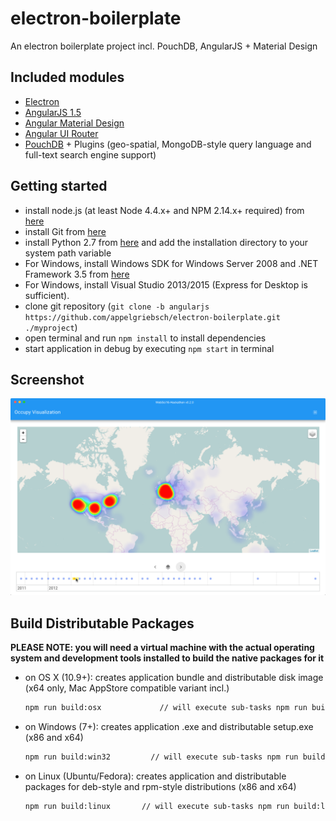 # electron-boilerplate
An electron boilerplate project incl. PouchDB, AngularJS + Material Design

## Included modules
* [Electron](http://electron.atom.io)
* [AngularJS 1.5](https://angularjs.org/)
* [Angular Material Design](https://material.angularjs.org/)
* [Angular UI Router](http://angular-ui.github.io/ui-router/site)
* [PouchDB](https://pouchdb.com/) + Plugins (geo-spatial, MongoDB-style query language and full-text search engine support)

## Getting started
* install node.js (at least Node 4.4.x+ and NPM 2.14.x+ required) from [here](http://www.nodejs.org)
* install Git from [here](https://git-scm.com/)
* install Python 2.7 from [here](http://www.python.org) and add the installation directory to your system path variable
* For Windows, install Windows SDK for Windows Server 2008 and .NET Framework 3.5 from [here](http://www.microsoft.com/en-us/download/details.aspx?id=11310)
* For Windows, install Visual Studio 2013/2015 (Express for Desktop is sufficient).
* clone git repository (```git clone -b angularjs https://github.com/appelgriebsch/electron-boilerplate.git ./myproject```)
* open terminal and run ```npm install``` to install dependencies
* start application in debug by executing ```npm start``` in terminal

## Screenshot

![screenshot](screenshot.png)

## Build Distributable Packages

**PLEASE NOTE: you will need a virtual machine with the actual operating system and development tools installed to build the native packages for it**


* on OS X (10.9+): creates application bundle and distributable disk image (x64 only, Mac AppStore compatible variant incl.)

  ```bash
  npm run build:osx             // will execute sub-tasks npm run build:osx-app (standalone) and npm run build:osx-mas (Mac AppStore version)
  ```
* on Windows (7+): creates application .exe and distributable setup.exe (x86 and x64)

  ```bash
  npm run build:win32         // will execute sub-tasks npm run build:win32-ia32 and npm run build:win32-x64
  ```
* on Linux (Ubuntu/Fedora): creates application and distributable packages for deb-style and rpm-style distributions (x86 and x64)

  ```bash
  npm run build:linux       // will execute sub-tasks npm run build:linux-ia32 and npm run build:linux-x64
  ```
